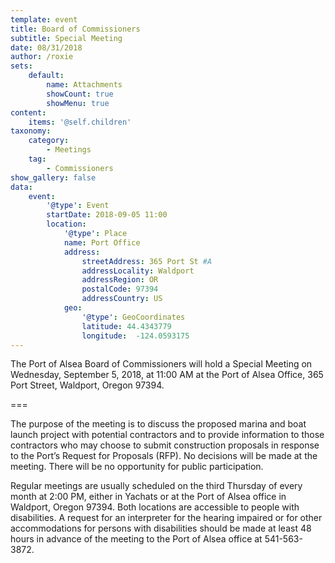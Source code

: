 ```yaml
---
template: event
title: Board of Commissioners
subtitle: Special Meeting
date: 08/31/2018
author: /roxie
sets:
    default:
        name: Attachments
        showCount: true
        showMenu: true
content:
    items: '@self.children'
taxonomy:
    category:
        - Meetings
    tag:
        - Commissioners
show_gallery: false
data:
    event:
        '@type': Event
        startDate: 2018-09-05 11:00
        location:
            '@type': Place
            name: Port Office
            address:
                streetAddress: 365 Port St #A
                addressLocality: Waldport
                addressRegion: OR
                postalCode: 97394
                addressCountry: US
            geo:
                '@type': GeoCoordinates
                latitude: 44.4343779
                longitude:  -124.0593175
---
```


The Port of Alsea Board of Commissioners will hold a Special Meeting on Wednesday, September 5, 2018, at 11:00 AM at the Port of Alsea Office, 365 Port Street, Waldport, Oregon 97394.

===

The purpose of the meeting is to discuss the proposed marina and boat launch project with potential contractors and to provide information to those contractors who may choose to submit construction proposals in response to the Port’s Request for Proposals (RFP).  No decisions will be made at the meeting.  There will be no opportunity for public participation.

Regular meetings are usually scheduled on the third Thursday of every month at 2:00 PM, either in Yachats or at the Port of Alsea office in Waldport, Oregon 97394.   Both locations are accessible to people with disabilities. A request for an interpreter for the hearing impaired or for other accommodations for persons with disabilities should be made at least 48 hours in advance of the meeting to the Port of Alsea office at 541-563-3872.

